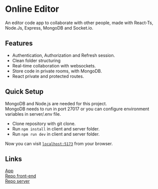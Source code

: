 # Online Editor

An editor code app to collaborate with other people, made with 
React-Ts, Node.Js, Express, MongoDB and Socket.io.

## Features
- Authentication, Authorization and Refresh session.
- Clean folder structuring
- Real-time collaboration with websockets.
- Store code in private rooms, with MongoDB.
- React private and protected routes.

## Quick Setup
MongoDB and Node.js are needed for this project.    
MongoDB needs to run in port 27017 or you can configure environment variables in server/.env file.

* Clone repository with git clone.
* Run `npm install` in client and server folder.
* Run `npm run dev` in client and server folder.    

Now you can visit [`localhost:5173`](http://localhost:5173) from your browser.


## Links
[App](https://editor-online-app.netlify.app/)   
[Repo front-end](https://github.com/123CarlosDaniel/online-editor-app)    
[Repo server](https://github.com/123CarlosDaniel/online-editor-backend)
